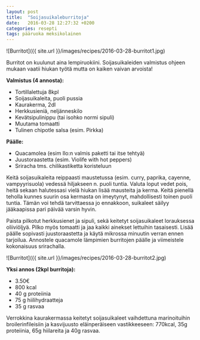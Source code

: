 ```yaml
---
layout: post
title:  "Soijasuikaleburritoja"
date:   2016-03-28 12:27:32 +0200
categories: resepti
tags: pääruoka meksikolainen
---
```


![Burritot]({{ site.url }}/images/recipes/2016-03-28-burritot1.jpg)

Burritot on kuulunut aina lempiruokiini. Soijasuikaleiden valmistus ohjeen mukaan vaatii hiukan työtä mutta on kaiken vaivan arvoista!

**Valmistus (4 annosta):**

- Tortillalettuja 8kpl
- Soijasuikaleita, puoli pussia
- Kaurakerma, 2dl
- Herkkusieniä, neljänneskilo
- Kevätsipulinippu (tai isohko normi sipuli)
- Muutama tomaatti
- Tulinen chipotle salsa (esim. Pirkka)

**Päälle:**

- Quacamolea (esim Ilo:n valmis paketti tai itse tehtyä)
- Juustoraastetta (esim. Violife with hot peppers)
- Sriracha tms. chilikastiketta koristeluun

Keitä soijasuikaleita reippaasti maustetussa (esim. curry, paprika, cayenne, vampyyrisuola) vedessä hiljakseen n. puoli tuntia. Valuta loput vedet pois, heitä sekaan halutessasi vielä hiukan lisää mausteita ja kerma. Keitä pienellä teholla kunnes suurin osa kermasta on imeytynyt, mahdollisesti toinen puoli tuntia. Tämän voi tehdä tarvittaessa jo ennakkoon, suikaleet säilyy jääkaapissa pari päivää varsin hyvin.

Paista pilkotut herkkusienet ja sipuli, sekä keitetyt soijasuikaleet lorauksessa oliiviöljyä. Pilko myös tomaatti ja jaa kaikki ainekset lettuihin tasaisesti. Lisää päälle sopivasti juustoraastetta ja käytä mikrossa minuutin verran ennen tarjoilua. Annostele quacamole lämpimien burritojen päälle ja viimeistele kokonaisuus srirachalla.

![Burritot]({{ site.url }}/images/recipes/2016-03-28-burritot2.jpg)

**Yksi annos (2kpl burritoja):**

- 3.50€
- 800 kcal
- 40 g proteiinia
- 75 g hiilihydraatteja
- 35 g rasvaa

Verrokkina kaurakermassa keitetyt soijasuikaleet vaihdettuna marinoituihin broilerinfileisiin ja kasvijuusto eläinperäiseen vastikkeeseen: 770kcal, 35g proteiinia, 65g hiilareita ja 40g rasvaa.
